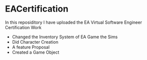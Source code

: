 # EACertification
In this reposiditory I have uploaded the EA Virtual Software Engineer Certification Work
* Changed the Inventory System of EA Game the Sims
* Did Character Creation
* A feature Proposal
* Created a Game Object
